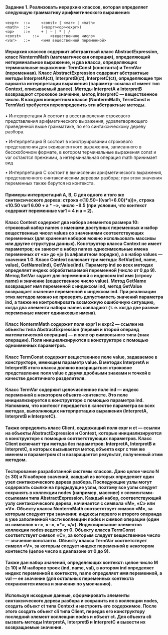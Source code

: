 #### Задание 1. Реализовать иерархию классов, которая определяет следующую грамматику арифметического выражения:
```angular2html
<expr> 	::= 	<const> | <var> | <math>
<math> 	::= 	(<expr><op><expr>)
<op> 	::= 	+ | − | * | /
<const> 	::= 	<вещественное число>
<var> 	::= 	<имя вещественной переменной>
```

#### Иерархия классов содержит абстрактный класс AbstractExpression, класс NontermMath (математическая операция), определяющий нетерминальное выражение, и два класса, определяющих терминальные выражения: TermConst (константа) и TermVar (переменная). Класс AbstractExpression содержит абстрактные методы InterpretA(ct), InterpretB(ct), InterpretC(ct), определяющие три варианта интерпретации выражения (параметр-ссылка ct имеет тип Context, описываемый далее). Методы InterpretA и InterpretB возвращают строковое значение, метод InterpretC — вещественное число. В каждом конкретном классе (NontermMath, TermConst и TermVar) требуется переопределить эти абстрактные методы.

• Интерпретация A состоит в восстановлении строкового представления арифметического выражения, удовлетворяющего приведенной выше грамматике, по его синтаксическому дереву разбора.

• Интерпретация B состоит в конструировании строкового представления для эквивалентного выражения, записанного в бесскобочном формате, в котором терминальные выражения const и var остаются прежними, а нетерминальная операция math принимает вид <math> ::= <expr> <expr> <op> (между каждым элементом в правой части располагается пробел). Имена переменных для интерпретаций A и B берутся из контекста (экземпляра класса Context).

• Интерпретация C состоит в вычислении арифметического выражения, представленного синтаксическим деревом разбора; при этом значения переменных также берутся из контекста.

#### Примеры интерпретаций A, B, C для одного и того же синтаксического дерева: строка «(10.50−((var1+6.00)*a))», строка «10.50 var1 6.00 + a * −», число −9.5 (при условии, что контекст содержит переменные var1 = 4 и a = 2).

#### Класс Context содержит два набора элементов размера 10: строковый набор names с именами доступных переменных и набор вещественных чисел values со значениями соответствующих переменных (для хранения наборов можно использовать массивы или другие структуры данных). Конструктор класса Context не имеет параметров; он заносит в набор names односимвольные имена переменных от «a» до «j» (в алфавитном порядке), а в набор values — значения 1.0. Класс Context включает три метода: SetVar(ind, name, value), GetName(ind), GetValue(ind). Параметр ind во всех методах определяет индекс обрабатываемой переменной (число от 0 до 9). Метод SetVar задает для переменной с индексом ind имя (строку name) и значение (вещественное число value). Метод GetName возвращает имя переменной с индексом ind, метод GetValue возвращает значение переменной с индексом ind. При реализации этих методов можно не проверять допустимость значений параметра ind, а также не контролировать возможную ошибочную ситуацию, когда два элемента набора names совпадают (т. е. когда две разные переменные имеют одинаковые имена).

#### Класс NontermMath содержит поля expr1 и expr2 — ссылки на объекты типа AbstractExpression (первый и второй операнд математической операции) — и поле op символьного типа (знак операции). Поля инициализируются в конструкторе с помощью одноименных параметров.

#### Класс TermConst содержит вещественное поле value, задаваемое в конструкторе, имеющем параметр value. В методах InterpretA и InterpretB этого класса должно возвращаться строковое представление поля value с двумя дробными знаками и точкой в качестве десятичного разделителя.

#### Класс TermVar содержит целочисленное поле ind — индекс переменной в некотором объекте-контексте. Это поле инициализируется в конструкторе с помощью параметра ind. Напомним, что контекст передается в качестве параметра во всех методах, выполняющих интерпретацию выражения (InterpretA, InterpretB и InterpretC).

#### Также определить класс Client, содержащий поля expr и ct — ссылки на объекты AbstractExpression и Context, которые инициализируются в конструкторе с помощью соответствующих параметров. Класс Client включает три метода без параметров: InterpretA, InterpretB и InterpretC, в которых вызывается метод объекта expr с тем же именем и параметром ct и возвращается результат, полученный этим методом.

#### Тестирование разработанной системы классов. Дано целое число N (≤ 30) и N наборов значений, каждый из которых определяет один узел синтаксического дерева разбора. Последующие узлы могут содержать ссылки на предыдущие узлы, поэтому все узлы следует сохранять в коллекции nodes (например, массиве) с элементами-ссылками типа AbstractExpression. Каждый набор, соответствующий узлу синтаксического дерева, начинается с символа «M», «C» или «V». Объекту класса NontermMath соответствует символ «M», за которым следуют три значения: индексы первого и второго операнда в уже заполненной части коллекции nodes и символ операции (один из символов «+», «−», «*», «/»). Индексирование элементов коллекции nodes ведется от 0. Объекту класса TermConst соответствует символ «C», за которым следует вещественное число — значение константы. Объекту класса TermVar соответствует символ «V», за которым следует индекс переменной в некотором контексте (целое число в диапазоне от 0 до 9).

#### Также дан набор значений, определяющих контекст: целое число M (≤ 10) и M наборов троек (ind, name, val), в котором ind определяет индекс переменной в контексте, name определяет имя переменной, а val — ее значение (для остальных переменных контекста сохраняются имена и значения по умолчанию).

#### Используя исходные данные, сформировать элементы синтаксического дерева разбора и сохранить их в коллекции nodes, создать объект ct типа Context и настроить его содержимое. После этого создать объект cli типа Client, передав его конструктору последний элемент коллекции nodes и объект ct. Для объекта cli вызвать методы InterpretA, InterpretB и InterpretC и вывести их возвращаемые значения. 